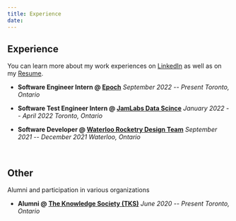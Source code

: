 ```yaml
---
title: Experience
date: 
---
```


## Experience
You can learn more about my work experiences on [LinkedIn](https://www.linkedin.com/in/ryanlam285/) as well as on my [Resume](/resume.pdf).

- **Software Engineer Intern @ [Epoch](https://www.epochapp.com/)**
*September 2022 -- Present*
*Toronto, Ontario*
<!-- *San Francisco, California* -->

<!-- - **Embedded Software Developer @ [Midnight Sun Design Team](https://www.uwmidsun.com/)**
*September 2022 -- Present*
*Waterloo, Ontario* -->

- **Software Test Engineer Intern @ [JamLabs Data Scince](https://www.jamlabs.com/)**
*January 2022 -- April 2022*
*Toronto, Ontario*

- **Software Developer @ [Waterloo Rocketry Design Team](https://www.waterloorocketry.com/)**
*September 2021 -- December 2021*
*Waterloo, Ontario*

<!--  -->
<br>
<!--  -->

## Other
Alumni and participation in various organizations

- **Alumni @ [The Knowledge Society (TKS)](https://www.tks.world/)**
*June 2020 -- Present*
*Toronto, Ontario*

<!-- - **Mentor @ [Hack The North 2022](https://hackthenorth.com/)**
*September 2020* 
*Waterloo, Ontario* -->